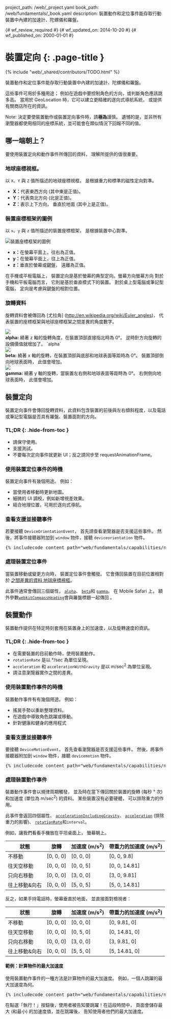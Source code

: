 project_path: /web/_project.yaml
book_path: /web/fundamentals/_book.yaml
description: 裝置動作和定位事件能存取行動裝置中內建的加速計、陀螺儀和羅盤。

{# wf_review_required #}
{# wf_updated_on: 2014-10-20 #}
{# wf_published_on: 2000-01-01 #}

# 裝置定向 {: .page-title }

{% include "web/_shared/contributors/TODO.html" %}


裝置動作和定位事件能存取行動裝置中內建的加速計、陀螺儀和羅盤。

這些事件可用於多種用途；
例如在遊戲中要控制角色的方向，或判斷角色應該跳多高。
 當用於 GeoLocation 時，它可以建立更精確的逐向式導航系統，
或提供有關商店所在的資訊。

<!-- TODO: Verify note type! -->
Note: 決定要使裝置動作或裝置定向事件時，請<b>極為</b>謹慎。  遺憾的是，並非所有瀏覽器都使用相同的座標系統，並可能會在類似情況下回報不同的值。

## 哪一端朝上？

要使用裝置定向和動作事件所傳回的資料，
理解所提供的值很重要。  

### 地球座標視框。

以 `X`、`Y` 與 `Z` 值所描述的地球座標視框，
是根據重力和標準的磁性定向對準。

<ul>
  <li>
    <b>X：</b>代表東西方向 (其中東是正值)。
  </li>
    <li>
    <b>Y：</b>代表南北方向 (北是正值)。
  </li>
    <li>
    <b>Z：</b>表示上下方向，
垂直於地面 (其中上是正值)。
  </li>
</ul>

### 裝置座標框架的圖例

以 `x`、`y` 與 `z` 值所描述的裝置座標框架，
是根據裝置中心對準。

<img src="images/axes.png" alt="裝置座標框架的圖例">
<!-- 特別感謝 Sheppy (https://developer.mozilla.org/en-US/profiles/Sheppy) 
提供其公共版權的影像。 -->

<ul>
  <li>
    <b>x：</b>在螢幕平面上，往右為正值。
  </li>
    <li>
    <b>y：</b>在螢幕平面上，往上為正值。
  </li>
    <li>
    <b>z：</b>垂直於螢幕或鍵盤，
遠離為正值。
  </li>
</ul>

在手機或平板電腦上，
裝置定向是基於螢幕的典型定向。螢幕方向螢幕方向  對於手機和平板電腦而言，
它則是基於垂直模式下的裝置。 對於桌上型電腦或筆記型電腦，
定向是考慮與鍵盤的相對位置。

### 旋轉資料

旋轉資料會被傳回為 [尤拉角] (http://en.wikipedia.org/wiki/Euler_angles)，
代表裝置的座標框架與地球座標框架之間差異的角度數字。


<div>
  <div class="g--third">
    <img src="images/alpha.png"><br>
    <b>alpha:</b> 繞著 z 軸的旋轉角度，在裝置頂部直接指北時為 0&deg;。
  逆時針方向旋轉的設備價值就增加了。
`alpha`
  </div>
  <div class="g--third">
    <img src="images/beta.png"><br>
    <b>beta:</b> 繞著 x 軸的旋轉，在裝置頂部與底部和地球表面等距時為 0&deg;。
 裝置頂部倒向地球表面時，
此值會增加。
  </div>
  <div class="g--third g--last">
    <img src="images/gamma.png"><br>
    <b>gamma:</b> 繞著 y 軸的旋轉，當裝置左右側和地球表面等距時為 0&deg;。
  右側倒向地球表面時，
此值會增加。 
  </div>
</div>

<div style="clear:both;"></div>





## 裝置定向 




裝置定向事件會傳回旋轉資料，此資料包含裝置的前後與左右傾斜程度，以及電話或筆記型電腦是否具有羅盤、裝置面對的方向。


### TL;DR {: .hide-from-toc }
- 請保守使用。
- 支援測試。
- 不要每次定向事件就更新 UI；反之請同步至 requestAnimationFrame。


### 使用裝置定位事件的時機

裝置定向事件有幾個用途。  例如：

<ul>
  <li>當使用者移動時更新地圖。</li>
  <li>細微的 UI 調校，例如新增視差效果。</li>
  <li>結合地理位置，可用於逐向式導航。</li>
</ul>

### 查看支援並接聽事件

若要接聽 `DeviceOrientationEvent`，
首先請查看瀏覽器是否支援這些事件。  然後，將事件接聽器附加到 `window` 
 物件，接聽 `deviceorientation` 物件。 

<pre class="prettyprint">
{% includecode content_path="web/fundamentals/capabilities/native-hardware/device-orientation/_code/dev-orientation.html" region_tag="devori" lang=javascript %}
</pre>

### 處理裝置定位事件

當裝置移動或變更方向時，
裝置定位事件會觸發。  它會傳回裝置在目前位置相對於
 <a href="index.html#earth-coordinate-frame"> 之間差異的資料
地球座標視框</a>。

此事件通常會傳回三個屬性，
<a href="index.html#rotation-data">`alpha`</a>、
<a href="index.html#rotation-data">`beta`</a>和
<a href="index.html#rotation-data">`gamma`</a>。  在 Mobile Safari 上，
額外參數<a href="https://developer.apple.com/library/safari/documentation/SafariDOMAdditions/Reference/DeviceOrientationEventClassRef/DeviceOrientationEvent/DeviceOrientationEvent.html">`webkitCompassHeading`</a>會與羅盤標題一起傳回
。




## 裝置動作 




裝置動作提供在特定時刻套用在裝置身上的加速度，以及旋轉速度的資訊。


### TL;DR {: .hide-from-toc }
- 在需要裝置的目前動作時，使用裝置動作。
- <code>rotationRate</code> 是以 &deg;/sec 為單位呈現。
- <code>acceleration</code> 和 <code>accelerationWithGravity</code> 是以 m/sec<sup>2</sup> 為單位呈現。
- 請注意瀏覽器實作之間的差異。


### 使用裝置動作事件的時機

裝置動作事件有有幾個用途。  例如：

<ul>
  <li>搖晃手勢以重新整理資料。</li>
  <li>在遊戲中導致角色跳躍或移動。</li>
  <li>針對健康和健身的應用程式</li>
</ul>

### 查看支援並接聽事件

要接聽 `DeviceMotionEvent`，
首先查看瀏覽器是否支援這些事件。  然後，將事件接聽器附加到 `window` 
 物件，接聽 `devicemotion` 物件。 

<pre class="prettyprint">
{% includecode content_path="web/fundamentals/capabilities/native-hardware/device-orientation/_code/jump-test.html" region_tag="devmot" lang=javascript %}
</pre>

### 處理裝置動作事件

裝置動作事件會以規律周期觸發，
並及時在當下傳回關於裝置的旋轉 (每秒 &deg; 次) 和加速度 (單位為 m/sec<sup>2</sup>) 的資料。
  某些裝置沒有必要硬體，
可以排除重力的作用。

此事件會返回四個屬性、
<a href="index.html#device-frame-coordinate">`accelerationIncludingGravity`</a>、
<a href="index.html#device-frame-coordinate">`acceleration`</a>
 (排除重力的影響)、
<a href="index.html#rotation-data">`rotationRate`</a>和`interval`。

例如，讓我們看看手機放在平坦桌面上，
螢幕朝上。

<table class="mdl-data-table mdl-js-data-table">
    <thead>
    <tr>
      <th data-th="State">狀態</th>
      <th data-th="Rotation">旋轉</th>
      <th data-th="Acceleration (m/s<sup>2</sup>)">加速度 (m/s<sup>2</sup>)</th>
      <th data-th="Acceleration with gravity (m/s<sup>2</sup>)">帶重力的加速度 (m/s<sup>2</sup>)</th>
    </tr>
  </thead>
  <tbody>
    <tr>
      <td data-th="State">不移動</td>
      <td data-th="Rotation">[0, 0, 0]</td>
      <td data-th="Acceleration">[0, 0, 0]</td>
      <td data-th="Acceleration with gravity">[0, 0, 9.8]</td>
    </tr>
    <tr>
      <td data-th="State">往天空移動</td>
      <td data-th="Rotation">[0, 0, 0]</td>
      <td data-th="Acceleration">[0, 0, 5]</td>
      <td data-th="Acceleration with gravity">[0, 0, 14.81]</td>
    </tr>
    <tr>
      <td data-th="State">只向右移動</td>
      <td data-th="Rotation">[0, 0, 0]</td>
      <td data-th="Acceleration">[3, 0, 0]</td>
      <td data-th="Acceleration with gravity">[3, 0, 9.81]</td>
    </tr>
    <tr>
      <td data-th="State">往上移動&amp;向右</td>
      <td data-th="Rotation">[0, 0, 0]</td>
      <td data-th="Acceleration">[5, 0, 5]</td>
      <td data-th="Acceleration with gravity">[5, 0, 14.81]</td>
    </tr>
  </tbody>
</table>

反之，如果手持電話時，螢幕垂直於地面，
並直接面對檢視者：

<table class="mdl-data-table mdl-js-data-table">
    <thead>
    <tr>
      <th data-th="State">狀態</th>
      <th data-th="Rotation">旋轉</th>
      <th data-th="Acceleration (m/s<sup>2</sup>)">加速度 (m/s<sup>2</sup>)</th>
      <th data-th="Acceleration with gravity (m/s<sup>2</sup>)">帶重力的加速度 (m/s<sup>2</sup>)</th>
    </tr>
  </thead>
  <tbody>
    <tr>
      <td data-th="State">不移動</td>
      <td data-th="Rotation">[0, 0, 0]</td>
      <td data-th="Acceleration">[0, 0, 0]</td>
      <td data-th="Acceleration with gravity">[0, 9.81, 0]</td>
    </tr>
    <tr>
      <td data-th="State">往天空移動</td>
      <td data-th="Rotation">[0, 0, 0]</td>
      <td data-th="Acceleration">[0, 5, 0]</td>
      <td data-th="Acceleration with gravity">[0, 14.81, 0]</td>
    </tr>
    <tr>
      <td data-th="State">只向右移動</td>
      <td data-th="Rotation">[0, 0, 0]</td>
      <td data-th="Acceleration">[3, 0, 0]</td>
      <td data-th="Acceleration with gravity">[3, 9.81, 0]</td>
    </tr>
    <tr>
      <td data-th="State">往上移動&amp;向右</td>
      <td data-th="Rotation">[0, 0, 0]</td>
      <td data-th="Acceleration">[5, 5, 0]</td>
      <td data-th="Acceleration with gravity">[5, 14.81, 0]</td>
    </tr>
  </tbody>
</table>

#### 範例：計算物件的最大加速度

使用裝置動作事件的一種方法是計算物件的最大加速度。
  例如，一個人跳躍的最大加速度為何。


<pre class="prettyprint">
{% includecode content_path="web/fundamentals/capabilities/native-hardware/device-orientation/_code/jump-test.html" region_tag="devmothand" lang=javascript %}
</pre>

在點選「執行！」按鈕後，使用者被告知要跳躍！在這段時間中，
頁面會儲存最大 (和最小) 的加速度值，並在跳躍後，
告知使用者他們的最大加速度。


